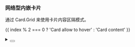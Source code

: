 ### 网络型内嵌卡片

通过 <yc-tag>Card.Grid</yc-tag> 来使用卡片内容区隔模式。

<div class="cell-demo vp-raw">
  <yc-card :bordered="false" :style="{ width: '100%' }">
    <yc-card-grid
      v-for="(_, index) in new Array(7)"
      :key="index"
      :hoverable="index % 2 === 0"
      :style="{ width: '25%' }"
    >
      <yc-card
        class="card-demo"
        title="Arco Card"
        :bordered="false"
      >
        <template #extra>
          <yc-link>More</yc-link>
        </template>
        <p :style="{ margin: 0 }">
          {{ index % 2 === 0 ? 'Card allow to hover' : 'Card content' }}
        </p>
      </yc-card>
    </yc-card-grid>
  </yc-card>
</div>

<style scoped>
.card-demo {
  width: 100%;
}
.card-demo :deep(.yc-card-header) {
  border: none;
}
</style>

<details>
<summary>
 <button class="code-btn"  >
    <icon-code />
 </button>
</summary>

```vue
<template>
  <yc-card
    :bordered="false"
    :style="{ width: '100%' }">
    <yc-card-grid
      v-for="(_, index) in new Array(7)"
      :key="index"
      :hoverable="index % 2 === 0"
      :style="{ width: '25%' }">
      <yc-card
        class="card-demo"
        title="Arco Card"
        :bordered="false">
        <template #extra>
          <yc-link>More</yc-link>
        </template>
        <p :style="{ margin: 0 }">
          {{ index % 2 === 0 ? 'Card allow to hover' : 'Card content' }}
        </p>
      </yc-card>
    </yc-card-grid>
  </yc-card>
</template>

<style scoped>
.card-demo {
  width: 100%;
}
.card-demo :deep(.yc-card-header) {
  border: none;
}
</style>
```

</details>

